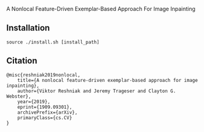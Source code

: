 A Nonlocal Feature-Driven Exemplar-Based Approach For Image Inpainting


## Installation
```
source ./install.sh [install_path]
```

## Citation
```
@misc{reshniak2019nonlocal,
    title={A nonlocal feature-driven exemplar-based approach for image inpainting},
    author={Viktor Reshniak and Jeremy Trageser and Clayton G. Webster},
    year={2019},
    eprint={1909.09301},
    archivePrefix={arXiv},
    primaryClass={cs.CV}
}
```
